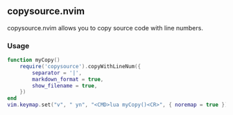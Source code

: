 ## copysource.nvim
copysource.nvim allows you to copy source code with line numbers.


### Usage

``` lua
function myCopy()
    require('copysource').copyWithLineNum({
        separator = '|',
        markdown_format = true,
        show_filename = true,
    })
end
vim.keymap.set("v", " yn", "<CMD>lua myCopy()<CR>", { noremap = true })
```

